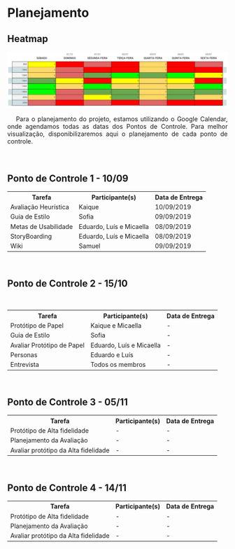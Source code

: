 # Planejamento
<div class="line"></div>

## Heatmap
<img src="../assets/planejamento/heatmap.png">

<p align="justify">&emsp;
Para o planejamento do projeto, estamos utilizando o Google Calendar, onde agendamos todas as datas dos Pontos de Controle. Para melhor visualização, disponibilizaremos aqui o planejamento de cada ponto de controle.
<br>
<br>
<br>

</p>

## Ponto de Controle 1 - 10/09

<table class="versions">
	<tr>
		<th class="version_header">Tarefa</th>
		<th>Participante(s)</th>
		<th>Data de Entrega</th>
	</tr>
	<tr>
		<td>Avaliação Heurística</td>
		<td>Kaique</td>
		<td>10/09/2019</td>
	</tr>
	<tr>
		<td>Guia de Estilo</td>
		<td>Sofia</td>
		<td>09/09/2019</td>
	</tr>
	<tr>
		<td>Metas de Usabilidade</td>
		<td>Eduardo, Luís e Micaella</td>
		<td>08/09/2019</td>
	</tr>
    <tr>
		<td>StoryBoarding</td>
		<td>Eduardo, Luís e Micaella</td>
		<td>08/09/2019</td>
	</tr>
    <tr>
		<td>Wiki</td>
		<td>Samuel</td>
		<td>09/09/2019</td>
	</tr>
    
</table> 
<br>


## Ponto de Controle 2 - 15/10 
<br>

<table class="versions">
	<tr>
		<th class="version_header">Tarefa</th>
		<th>Participante(s)</th>
		<th>Data de Entrega</th>
	</tr>
	<tr>
		<td>Protótipo de Papel</td>
		<td>Kaique e Micaella</td>
		<td>-</td>
	</tr>
	<tr>
		<td>Guia de Estilo</td>
		<td>Sofia</td>
		<td>-</td>
	</tr>
	<tr>
		<td>Avaliar Protótipo de Papel</td>
		<td>Eduardo, Luís e Micaella</td>
		<td>-</td>
	</tr>
    <tr>
		<td>Personas</td>
		<td>Eduardo e Luís</td>
		<td>-</td>
	</tr>
    <tr>
		<td>Entrevista</td>
		<td>Todos os membros</td>
		<td>-</td>
	</tr>
    
</table> 
<br>


## Ponto de Controle 3 - 05/11 

<table class="versions">
	<tr>
		<th class="version_header">Tarefa</th>
		<th>Participante(s)</th>
		<th>Data de Entrega</th>
	</tr>
	<tr>
		<td>Protótipo de Alta fidelidade</td>
		<td>-</td>
		<td>-</td>
	</tr>
	<tr>
		<td>Planejamento da Avaliação</td>
		<td>-</td>
		<td>-</td>
	</tr>
	<tr>
		<td>Avaliar protótipo da Alta fidelidade</td>
		<td>-</td>
		<td>-</td>
	</tr>
</table> 
<br>

## Ponto de Controle 4 - 14/11 

<table class="versions">
	<tr>
		<th class="version_header">Tarefa</th>
		<th>Participante(s)</th>
		<th>Data de Entrega</th>
	</tr>
	<tr>
		<td>Protótipo de Alta fidelidade</td>
		<td>-</td>
		<td>-</td>
	</tr>
	<tr>
		<td>Planejamento da Avaliação</td>
		<td>-</td>
		<td>-</td>
	</tr>
	<tr>
		<td>Avaliar protótipo da Alta fidelidade</td>
		<td>-</td>
		<td>-</td>
	</tr>
</table> 
<br>
